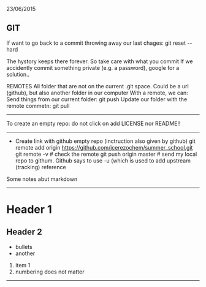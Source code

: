 23/06/2015
## GIT


If want to go back to a commit throwing away our last chages:
git reset --hard

The hystory keeps there forever. So take care with what you commit
If we accidently commit something private (e.g. a password), google for a solution..

REMOTES
All folder that are not on the current .git space. Could be a url (github), but also another folder in our computer
With a remote, we can:
 Send things from our current folder: git push
 Update our folder with the remote commetn: git pull

********************************************************************
To create an empty repo: do not click on add LICENSE nor README!!
********************************************************************

* Create link with github empty repo (inctruction also given by github)
git remote add origin https://github.com/jcerezochem/summer_school.git
git remote -v # check the remote
git push origin master # send my local repo to githum. Github says to use -u (which is used to add upstream (tracking) reference

Some notes abut markdown

--------------------------------
# Header 1
## Header 2
- bullets
- another

1. item 1
1. numbering does not matter
--------------------------------


